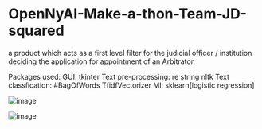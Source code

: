 # OpenNyAI-Make-a-thon-Team-JD-squared
 a product which acts as a first level filter for the judicial officer / institution deciding the application for appointment of an Arbitrator.
 
  Packages used:
  GUI:
  tkinter
  Text pre-processing:
  re
  string
  nltk
  Text classfication:
  #BagOfWords
  TfidfVectorizer
  Ml:
  sklearn[logistic regression]
 

![image](https://user-images.githubusercontent.com/11870995/191542740-e94f0d93-d8ad-4412-ab36-c6b612b6f48e.png)


![image](https://user-images.githubusercontent.com/11870995/191542917-24a4367d-0cfc-4575-b88d-fcdcd1f89f77.png)
